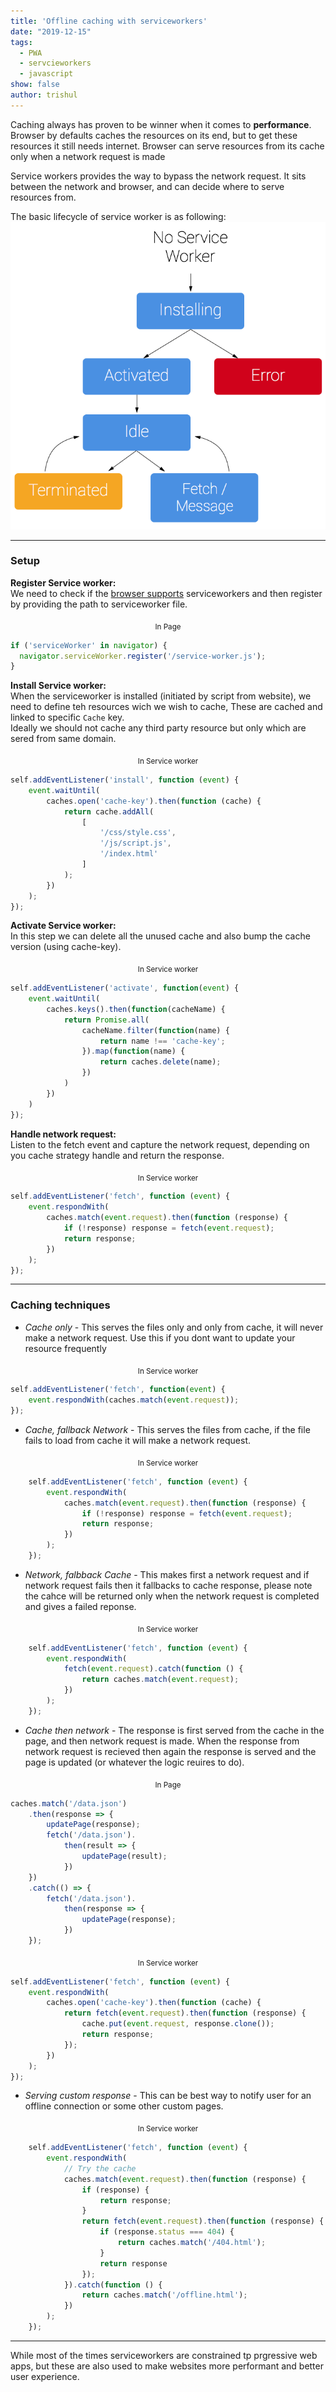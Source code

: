 ```yaml
---
title: 'Offline caching with serviceworkers'
date: "2019-12-15"
tags:
  - PWA
  - servcieworkers
  - javascript
show: false
author: trishul
---
```


Caching always has proven to be winner when it comes to **performance**.
Browser by defaults caches the resources on its end, but to get these resources it still needs internet. Browser can serve resources from its cache only when a network request is made

Service workers provides the way to bypass the network request. It sits between the network and browser, and can decide where to serve resources from.

The basic lifecycle of service worker is as following:
![Service worker lifecycle](sw-lifecycle.png)

***
### Setup

**Register Service worker:**  
We need to check if the [browser supports](https://caniuse.com/#feat=serviceworkers) serviceworkers and then register by providing the path to serviceworker file.

<center><sub>In Page</sub></center>

```javascript
if ('serviceWorker' in navigator) {
  navigator.serviceWorker.register('/service-worker.js');
}
```

**Install Service worker:**  
When the serviceworker is installed (initiated by script from website), we need to define teh resources wich we wish to cache, These are cached and linked to specific `Cache` key.  
Ideally we should not cache any third party resource but only which are sered from same domain.
<center><sub>In Service worker</sub></center>

```javascript
self.addEventListener('install', function (event) {
    event.waitUntil(
        caches.open('cache-key').then(function (cache) {
            return cache.addAll(
                [
                    '/css/style.css',
                    '/js/script.js',
                    '/index.html'
                ]
            );
        })
    );
});

```

**Activate Service worker:**  
In this step we can delete all the unused cache and also bump the cache version (using cache-key).
<center><sub>In Service worker</sub></center>

```javascript
self.addEventListener('activate', function(event) {
    event.waitUntil(
        caches.keys().then(function(cacheName) {
            return Promise.all(
                cacheName.filter(function(name) {
                    return name !== 'cache-key';
                }).map(function(name) {
                    return caches.delete(name);
                })
            )
        })
    )
});
```

**Handle network request:**  
Listen to the fetch event and capture the network request, depending on you cache strategy handle and return the response.
<center><sub>In Service worker</sub></center>

```javascript
self.addEventListener('fetch', function (event) {
    event.respondWith(
        caches.match(event.request).then(function (response) {
            if (!response) response = fetch(event.request);
            return response;
        })
    );
});
```

***
### Caching techniques

*  *Cache only* - This serves the files only and only from cache, it will never make a network request. Use this if you dont want to update your resource frequently  

<center><sub>In Service worker</sub></center>

```javascript
self.addEventListener('fetch', function(event) {
    event.respondWith(caches.match(event.request));
});
```

*  *Cache, fallback Network* - This serves the files from cache, if the file fails to load from cache it will make a network request.  

<center><sub>In Service worker</sub></center>

```javascript
    self.addEventListener('fetch', function (event) {
        event.respondWith(
            caches.match(event.request).then(function (response) {
                if (!response) response = fetch(event.request);
                return response;
            })
        );
    });
```
*  *Network, falbback Cache* - This makes first a network request and if network request fails then it fallbacks to cache response, please note the cahce will be returned only when the network request is completed and gives a failed reponse.  

<center><sub>In Service worker</sub></center>

```javascript
    self.addEventListener('fetch', function (event) {
        event.respondWith(
            fetch(event.request).catch(function () {
                return caches.match(event.request);
            })
        );
    });
```
*  *Cache then network* - The response is first served from the cache in the page, and then network request is made. When the response from network request is recieved then again the response is served and the page is updated (or whatever the logic reuires to do). 

<center><sub>In Page</sub></center>

```javascript
caches.match('/data.json')
    .then(response => {
        updatePage(response);
        fetch('/data.json').
            then(result => {
                updatePage(result);
            })
    })
    .catch(() => {
        fetch('/data.json').
            then(response => {
                updatePage(response);
            })
    });
```
<center><sub>In Service worker</sub></center>

```javascript
self.addEventListener('fetch', function (event) {
    event.respondWith(
        caches.open('cache-key').then(function (cache) {
            return fetch(event.request).then(function (response) {
                cache.put(event.request, response.clone());
                return response;
            });
        })
    );
});
```

*  *Serving custom response* - This can be best way to notify user for an offline connection or some other custom pages.  

<center><sub>In Service worker</sub></center>

```javascript
    self.addEventListener('fetch', function (event) {
        event.respondWith(
            // Try the cache
            caches.match(event.request).then(function (response) {
                if (response) {
                    return response;
                }
                return fetch(event.request).then(function (response) {
                    if (response.status === 404) {
                        return caches.match('/404.html');
                    }
                    return response
                });
            }).catch(function () {
                return caches.match('/offline.html');
            })
        );
    });
```

***
While most of the times serviceworkers are constrained tp prgressive web apps, but these are also used to make websites more performant and better user experience.  
